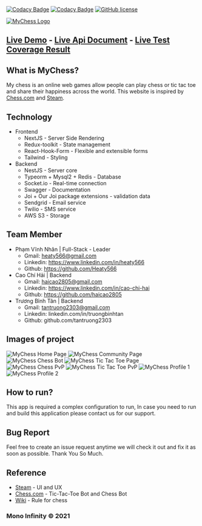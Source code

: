 [![Codacy Badge](https://api.codacy.com/project/badge/Grade/ba88ef5717f042b7a15ce7432f853ad7)](https://app.codacy.com/gh/Heaty566/mychess?utm_source=github.com&utm_medium=referral&utm_content=Heaty566/mychess&utm_campaign=Badge_Grade_Settings)
[![Codacy Badge](https://app.codacy.com/project/badge/Coverage/578b01e6d0954a928a06a1b121c8a66c)](https://www.codacy.com/gh/Heaty566/mychess/dashboard?utm_source=github.com&utm_medium=referral&utm_content=Heaty566/mychess&utm_campaign=Badge_Coverage)
[![GitHub license](https://img.shields.io/github/license/Heaty566/mychess)](https://github.com/Heaty566/mychess/blob/main/LICENSE)

[![MyChess Logo](doc/images/logo.svg)](https://mychess.vinhnhan.com)

## [Live Demo](https://mychess.vinhnhan.com) - [Live Api Document](https://mychessdoc.herokuapp.com/doc) - [Live Test Coverage Result](https://mychessdoc.herokuapp.com/test)

## What is MyChess?

My chess is an online web games allow people can play chess or tic tac toe and share their happiness across the world.
This website is inspired by [Chess.com](https://www.chess.com/) and [Steam](https://store.steampowered.com).

## Technology

- Frontend
     - NextJS - Server Side Rendering
     - Redux-toolkit - State management
     - React-Hook-Form - Flexible and extensible forms
     - Tailwind - Styling
- Backend
     - NestJS - Server core
     - Typeorm + Mysql2 + Redis - Database
     - Socket.io - Real-time connection
     - Swagger - Documentation
     - Joi + Our Joi package extensions - validation data
     - Sendgrid - Email service
     - Twilio - SMS service
     - AWS S3 - Storage

## Team Member

- Phạm Vĩnh Nhân | Full-Stack - Leader
     - Gmail: heaty566@gmail.com
     - Linkedin: https://www.linkedin.com/in/heaty566
     - Github: https://github.com/Heaty566
- Cao Chí Hải | Backend
     - Gmail: haicao2805@gmail.com
     - Linkedin: https://www.linkedin.com/in/cao-chi-hai
     - Github: https://github.com/haicao2805
- Trương Bỉnh Tân | Backend
     - Gmail: tantruong2303@gmail.com
     - Linkedin: linkedin.com/in/truongbinhtan
     - Github: github.com/tantruong2303

## Images of project

![MyChess Home Page](doc/images/index.jpg)
![MyChess Community Page](doc/images/community.jpg)
![MyChess Chess Bot](doc/images/chess-bot.jpg)
![MyChess Tic Tac Toe Page](doc/images/ttt-bot.png)
![MyChess Chess PvP](doc/images/chess-game.jpg)
![MyChess Tic Tac Toe PvP](doc/images/ttt-game.jpg)
![MyChess Profile 1](doc/images/profile-1.jpg)
![MyChess Profile 2](doc/images/profile-2.jpg)

## How to run?

This app is required a complex configuration to run, In case you need to run and build this application please contact us for our support.

## Bug Report

Feel free to create an issue request anytime we will check it out and fix it as soon as possible. Thank You So Much.

## Reference

- [Steam](https://steampowered.com/) - UI and UX
- [Chess.com](https://www.chess.com/) - Tic-Tac-Toe Bot and Chess Bot
- [Wiki](https://en.wikipedia.org/wiki/Chess) - Rule for chess

### Mono Infinity © 2021
